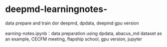 # deepmd-learningnotes-
data prepare and train dor deepmd, dpdata, deepmd gpu version


earning-notes.ipynb：data preparation using dpdata, abacus_md dataset as an example, CECFM meeting, flapship school, gpu version, jupyter
